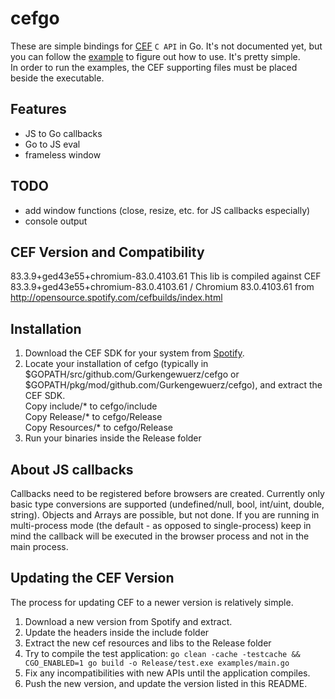 # cefgo

These are simple bindings for [CEF](https://bitbucket.org/chromiumembedded/cef/src/master/) `C API` in Go.
It's not documented yet, but you can follow the [example](examples/main.go) to figure out how to use. It's pretty simple.  
In order to run the examples, the CEF supporting files must be placed beside the executable.

## Features
- JS to Go callbacks
- Go to JS eval
- frameless window

## TODO
- add window functions (close, resize, etc. for JS callbacks especially)
- console output

## CEF Version and Compatibility
83.3.9+ged43e55+chromium-83.0.4103.61
This lib is compiled against CEF 83.3.9+ged43e55+chromium-83.0.4103.61 / Chromium 83.0.4103.61 from http://opensource.spotify.com/cefbuilds/index.html

## Installation
1. Download the CEF SDK for your system from [Spotify](http://opensource.spotify.com/cefbuilds/index.html).
2. Locate your installation of cefgo (typically in $GOPATH/src/github.com/Gurkengewuerz/cefgo or $GOPATH/pkg/mod/github.com/Gurkengewuerz/cefgo), and extract the CEF SDK.  
    Copy include/* to cefgo/include  
    Copy Release/* to cefgo/Release  
    Copy Resources/* to cefgo/Release  
3. Run your binaries inside the Release folder

## About JS callbacks
Callbacks need to be registered before browsers are created. Currently only basic type conversions are supported (undefined/null, bool, int/uint, double, string).
Objects and Arrays are possible, but not done. If you are running in multi-process mode (the default - as opposed to single-process) keep in mind the callback will be executed in the browser process and not in the main process.

## Updating the CEF Version
The process for updating CEF to a newer version is relatively simple.
1. Download a new version from Spotify and extract.
2. Update the headers inside the include folder
3. Extract the new cef resources and libs to the Release folder
4. Try to compile the test application: ``go clean -cache -testcache && CGO_ENABLED=1 go build -o Release/test.exe examples/main.go``
5. Fix any incompatibilities with new APIs until the application compiles.
6. Push the new version, and update the version listed in this README.